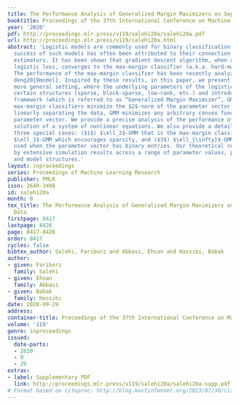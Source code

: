 ```yaml
---
title: The Performance Analysis of Generalized Margin Maximizers on Separable Data
booktitle: Proceedings of the 37th International Conference on Machine Learning
year: '2020'
pdf: http://proceedings.mlr.press/v119/salehi20a/salehi20a.pdf
url: http://proceedings.mlr.press/v119/salehi20a.html
abstract: 'Logistic models are commonly used for binary classification tasks. The
  success of such models has often been attributed to their connection to maximum-likelihood
  estimators. It has been shown that gradient descent algorithm, when applied on the
  logistic loss, converges to the max-margin classifier (a.k.a. hard-margin SVM).
  The performance of the max-margin classifier has been recently analyzed in \cite{montanari2019generalization,
  deng2019model}. Inspired by these results, in this paper, we present and study a
  more general setting, where the underlying parameters of the logistic model possess
  certain structures (sparse, block-sparse, low-rank, etc.) and introduce a more general
  framework (which is referred to as “Generalized Margin Maximizer”, GMM). While classical
  max-margin classifiers minimize the $2$-norm of the parameter vector subject to
  linearly separating the data, GMM minimizes any arbitrary convex function of the
  parameter vector. We provide a precise analysis of the performance of GMM via the
  solution of a system of nonlinear equations. We also provide a detailed study for
  three special cases: ($1$) $\ell_2$-GMM that is the max-margin classifier, ($2$)
  $\ell_1$-GMM which encourages sparsity, and ($3$) $\ell_{\infty}$-GMM which is often
  used when the parameter vector has binary entries. Our theoretical results are validated
  by extensive simulation results across a range of parameter values, problem instances,
  and model structures.'
layout: inproceedings
series: Proceedings of Machine Learning Research
publisher: PMLR
issn: 2640-3498
id: salehi20a
month: 0
tex_title: The Performance Analysis of Generalized Margin Maximizers on Separable
  Data
firstpage: 8417
lastpage: 8426
page: 8417-8426
order: 8417
cycles: false
bibtex_author: Salehi, Fariborz and Abbasi, Ehsan and Hassibi, Babak
author:
- given: Fariborz
  family: Salehi
- given: Ehsan
  family: Abbasi
- given: Babak
  family: Hassibi
date: 2020-09-29
address: 
container-title: Proceedings of the 37th International Conference on Machine Learning
volume: '119'
genre: inproceedings
issued:
  date-parts:
  - 2020
  - 9
  - 29
extras:
- label: Supplementary PDF
  link: http://proceedings.mlr.press/v119/salehi20a/salehi20a-supp.pdf
# Format based on citeproc: http://blog.martinfenner.org/2013/07/30/citeproc-yaml-for-bibliographies/
---
```

